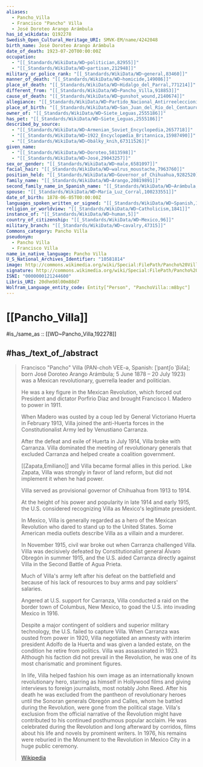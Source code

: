 ```yaml
---
aliases:
  - Pancho_Villa
  - Francisco "Pancho" Villa
  - José Doroteo Arango Arámbula
has_id_wikidata: Q192278
Swedish_Open_Cultural_Heritage_URI: SMVK-EM/name/4242048
birth_name: José Doroteo Arango Arámbula
date_of_death: 1923-07-20T00:00:00Z
occupation:
  - "[[_Standards/WikiData/WD~politician,82955]]"
  - "[[_Standards/WikiData/WD~partisan,212948]]"
military_or_police_rank: "[[_Standards/WikiData/WD~general,83460]]"
manner_of_death: "[[_Standards/WikiData/WD~homicide,149086]]"
place_of_death: "[[_Standards/WikiData/WD~Hidalgo_del_Parral,771214]]"
different_from: "[[_Standards/WikiData/WD~Pancho_Villa,918853]]"
cause_of_death: "[[_Standards/WikiData/WD~gunshot_wound,2140674]]"
allegiance: "[[_Standards/WikiData/WD~Partido_Nacional_Antirreeleccionista,2181853]]"
place_of_birth: "[[_Standards/WikiData/WD~San_Juan_del_Río_del_Centauro_del_Norte,2389297]]"
owner_of: "[[_Standards/WikiData/WD~Siete_Leguas,2555186]]"
has_pet: "[[_Standards/WikiData/WD~Siete_Leguas,2555186]]"
described_by_source:
  - "[[_Standards/WikiData/WD~Armenian_Soviet_Encyclopedia,2657718]]"
  - "[[_Standards/WikiData/WD~1922_Encyclopædia_Britannica,15987490]]"
  - "[[_Standards/WikiData/WD~Obálky_knih,67311526]]"
given_name:
  - "[[_Standards/WikiData/WD~Doroteo,5813598]]"
  - "[[_Standards/WikiData/WD~José,29043257]]"
sex_or_gender: "[[_Standards/WikiData/WD~male,6581097]]"
facial_hair: "[[_Standards/WikiData/WD~walrus_moustache,7963760]]"
position_held: "[[_Standards/WikiData/WD~Governor_of_Chihuahua,9282520]]"
family_name: "[[_Standards/WikiData/WD~Arango,20819891]]"
second_family_name_in_Spanish_name: "[[_Standards/WikiData/WD~Arámbula,63346756]]"
spouse: "[[_Standards/WikiData/WD~María_Luz_Corral,100233551]]"
date_of_birth: 1878-06-05T00:00:00Z
languages_spoken_written_or_signed: "[[_Standards/WikiData/WD~Spanish,1321]]"
religion_or_worldview: "[[_Standards/WikiData/WD~Catholicism,1841]]"
instance_of: "[[_Standards/WikiData/WD~human,5]]"
country_of_citizenship: "[[_Standards/WikiData/WD~Mexico,96]]"
military_branch: "[[_Standards/WikiData/WD~cavalry,47315]]"
Commons_category: Pancho Villa
pseudonym:
  - Pancho Villa
  - Francisco Villa
name_in_native_language: Pancho Villa
U_S_National_Archives_Identifier: "10581814"
image: http://commons.wikimedia.org/wiki/Special:FilePath/Pancho%20Villa%20bandolier%20%28cropped%29.jpg
signature: http://commons.wikimedia.org/wiki/Special:FilePath/Pancho%20Villa%20signature.svg
ISNI: "0000000121244600"
Libris_URI: 20dhm98l00m88d7
Wolfram_Language_entity_code: Entity["Person", "PanchoVilla::m8byc"]
---
```


# [[Pancho_Villa]] 

#is_/same_as ::  [[WD~Pancho_Villa,192278]] 

## #has_/text_of_/abstract 

> Francisco "Pancho" Villa (PAN-choh VEE-ə, Spanish: [ˈpantʃo ˈβiʎa]; 
> born José Doroteo Arango Arámbula; 5 June 1878 – 20 July 1923) 
> was a Mexican revolutionary, guerrella leader and politician. 
> 
> He was a key figure in the Mexican Revolution, 
> which forced out President and dictator Porfirio Díaz 
> and brought Francisco I. Madero to power in 1911. 
> 
> When Madero was ousted by a coup led by General Victoriano Huerta in February 1913, 
> Villa joined the anti-Huerta forces in the Constitutionalist Army led by Venustiano Carranza. 
> 
> After the defeat and exile of Huerta in July 1914, Villa broke with Carranza. 
> Villa dominated the meeting of revolutionary generals that excluded Carranza 
> and helped create a coalition government. 
> 
> [[Zapata,Emiliano]] and Villa became formal allies in this period. 
> Like Zapata, Villa was strongly in favor of land reform, 
> but did not implement it when he had power. 
> 
> Villa served as provisional governor of Chihuahua from 1913 to 1914. 
> 
> At the height of his power and popularity in late 1914 and early 1915, 
> the U.S. considered recognizing Villa as Mexico's legitimate president. 
> 
> In Mexico, Villa is generally regarded as a hero of the Mexican Revolution 
> who dared to stand up to the United States. 
> Some American media outlets describe Villa as a villain and a murderer.
>
> In November 1915, civil war broke out when Carranza challenged Villa. 
> Villa was decisively defeated by Constitutionalist general Álvaro Obregón in summer 1915, 
> and the U.S. aided Carranza directly against Villa in the Second Battle of Agua Prieta. 
> 
> Much of Villa's army left after his defeat on the battlefield 
> and because of his lack of resources to buy arms and pay soldiers' salaries. 
> 
> Angered at U.S. support for Carranza, Villa conducted a raid on the border town of Columbus, New Mexico, to goad the U.S. into invading Mexico in 1916. 
> 
> Despite a major contingent of soldiers and superior military technology, the U.S. failed to capture Villa. When Carranza was ousted from power in 1920, Villa negotiated an amnesty with interim president Adolfo de la Huerta and was given a landed estate, on the condition he retire from politics. Villa was assassinated in 1923. Although his faction did not prevail in the Revolution, he was one of its most charismatic and prominent figures.
>
> In life, Villa helped fashion his own image as an internationally known revolutionary hero, starring as himself in Hollywood films and giving interviews to foreign journalists, most notably John Reed. After his death he was excluded from the pantheon of revolutionary heroes until the Sonoran generals Obregón and Calles, whom he battled during the Revolution, were gone from the political stage. Villa's exclusion from the official narrative of the Revolution might have contributed to his continued posthumous popular acclaim. He was celebrated during the Revolution and long afterward by corridos, films about his life and novels by prominent writers. In 1976, his remains were reburied in the Monument to the Revolution in Mexico City in a huge public ceremony.
>
> [Wikipedia](https://en.wikipedia.org/wiki/Pancho%20Villa) 

